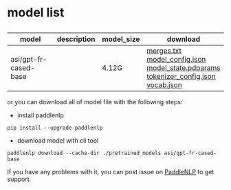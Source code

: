 #  model list

##  

| model  | description | model_size  | download         |
| --- | --- | --- | --- |
|asi/gpt-fr-cased-base|  | 4.12G | [merges.txt](https://bj.bcebos.com/paddlenlp/models/community/asi/gpt-fr-cased-base/merges.txt)<br>[model_config.json](https://bj.bcebos.com/paddlenlp/models/community/asi/gpt-fr-cased-base/model_config.json)<br>[model_state.pdparams](https://bj.bcebos.com/paddlenlp/models/community/asi/gpt-fr-cased-base/model_state.pdparams)<br>[tokenizer_config.json](https://bj.bcebos.com/paddlenlp/models/community/asi/gpt-fr-cased-base/tokenizer_config.json)<br>[vocab.json](https://bj.bcebos.com/paddlenlp/models/community/asi/gpt-fr-cased-base/vocab.json) |

or you can download all of model file with the following steps:

* install paddlenlp

```shell
pip install --upgrade paddlenlp
```

* download model with cli tool

```shell
paddlenlp download --cache-dir ./pretrained_models asi/gpt-fr-cased-base
```

If you have any problems with it, you can post issue on [PaddleNLP](https://github.com/PaddlePaddle/PaddleNLP) to get support.
